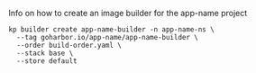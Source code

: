 Info on how to create an image builder for the app-name project

```
kp builder create app-name-builder -n app-name-ns \
  --tag goharbor.io/app-name/app-name-builder \
  --order build-order.yaml \
  --stack base \
  --store default
```
